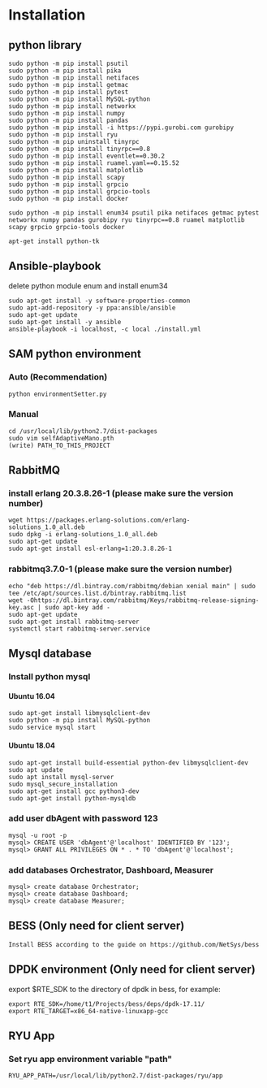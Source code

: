 # Installation
## python library
```
sudo python -m pip install psutil
sudo python -m pip install pika
sudo python -m pip install netifaces
sudo python -m pip install getmac
sudo python -m pip install pytest
sudo python -m pip install MySQL-python
sudo python -m pip install networkx
sudo python -m pip install numpy
sudo python -m pip install pandas
sudo python -m pip install -i https://pypi.gurobi.com gurobipy
sudo python -m pip install ryu
sudo python -m pip uninstall tinyrpc
sudo python -m pip install tinyrpc==0.8
sudo python -m pip install eventlet==0.30.2
sudo python -m pip install ruamel.yaml==0.15.52
sudo python -m pip install matplotlib
sudo python -m pip install scapy
sudo python -m pip install grpcio
sudo python -m pip install grpcio-tools
sudo python -m pip install docker
```

```
sudo python -m pip install enum34 psutil pika netifaces getmac pytest networkx numpy pandas gurobipy ryu tinyrpc==0.8 ruamel matplotlib scapy grpcio grpcio-tools docker
```

```
apt-get install python-tk
```

## Ansible-playbook
delete python module enum and install enum34
```
sudo apt-get install -y software-properties-common
sudo apt-add-repository -y ppa:ansible/ansible
sudo apt-get update
sudo apt-get install -y ansible
ansible-playbook -i localhost, -c local ./install.yml
```

## SAM python environment
### Auto (Recommendation)
```
python environmentSetter.py
```

### Manual
```
cd /usr/local/lib/python2.7/dist-packages
sudo vim selfAdaptiveMano.pth
(write) PATH_TO_THIS_PROJECT
```

## RabbitMQ
### install erlang 20.3.8.26-1 (please make sure the version number)
```
wget https://packages.erlang-solutions.com/erlang-solutions_1.0_all.deb
sudo dpkg -i erlang-solutions_1.0_all.deb
sudo apt-get update
sudo apt-get install esl-erlang=1:20.3.8.26-1
```

### rabbitmq3.7.0-1 (please make sure the version number)
```
echo "deb https://dl.bintray.com/rabbitmq/debian xenial main" | sudo tee /etc/apt/sources.list.d/bintray.rabbitmq.list
wget -Ohttps://dl.bintray.com/rabbitmq/Keys/rabbitmq-release-signing-key.asc | sudo apt-key add -
sudo apt-get update
sudo apt-get install rabbitmq-server
systemctl start rabbitmq-server.service
```

## Mysql database
### Install python mysql
#### Ubuntu 16.04
```
sudo apt-get install libmysqlclient-dev
sudo python -m pip install MySQL-python
sudo service mysql start
```
#### Ubuntu 18.04
```
sudo apt-get install build-essential python-dev libmysqlclient-dev
sudo apt update
sudo apt install mysql-server
sudo mysql_secure_installation
sudo apt-get install gcc python3-dev
sudo apt-get install python-mysqldb
```

### add user dbAgent with password 123
```
mysql -u root -p
mysql> CREATE USER 'dbAgent'@'localhost' IDENTIFIED BY '123';
mysql> GRANT ALL PRIVILEGES ON * . * TO 'dbAgent'@'localhost';
```

### add databases Orchestrator, Dashboard, Measurer
```
mysql> create database Orchestrator;
mysql> create database Dashboard;
mysql> create database Measurer;
```

## BESS (Only need for client server)
```
Install BESS according to the guide on https://github.com/NetSys/bess
```

## DPDK environment (Only need for client server)
export $RTE_SDK to the directory of dpdk in bess, for example:
``` 
export RTE_SDK=/home/t1/Projects/bess/deps/dpdk-17.11/
export RTE_TARGET=x86_64-native-linuxapp-gcc
```

## RYU App
### Set ryu app environment variable "path"
```
RYU_APP_PATH=/usr/local/lib/python2.7/dist-packages/ryu/app
```
